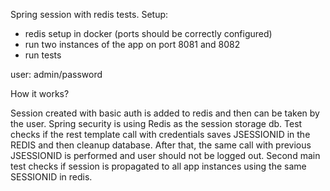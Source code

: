Spring session with redis tests.
Setup:
- redis setup in docker (ports should be correctly configured)
- run two instances of the app on port 8081 and 8082 
- run tests
 
user: admin/password

How it works?

Session created with basic auth is added to  redis and then can be taken by the user.
Spring security is using Redis as the session storage db.
Test checks if the rest template call with credentials saves JSESSIONID in the REDIS and then cleanup database.
After that, the same call with previous JSESSIONID is performed and user should not be logged out. 
Second main test checks if session is propagated to all app instances using the same SESSIONID in redis.